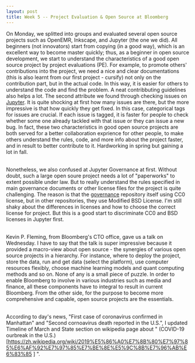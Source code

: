 ```yaml
---
layout: post
title: Week 5 -- Project Evaluation & Open Source at Bloomberg
---
```


On Monday, we splitted into groups and evaluated several open source projects such as OpenEMR, Inkscape, and Jupyter (the one we did). All beginners (not innovators) start from copying (in a good way), which is an excellent way to become master quickly; thus, as a beginner in open source development, we start to understand the characteristics of a good open source project by project evaluations (PE). For example, to promote others' contributions into the project, we need a nice and clear documentations (this is also learnt from our first project - cursify) not only on the contribution part, but in the actual code. In this way, it is easier for others to understand the code and find the problem. A neat contribbuting guidelines also helps a lot. The second attribute we found through checking issues on [Jupyter](https://github.com/jupyter/notebook/issues). It is quite shocking at first how many issues are there, but the more impressive is that how quickly they get fixed. In this case, categorical tags for issues are crucial. If each issue is tagged, it is faster for people to check whether some one already tackled with that issue or they can issue a new bug. In fact, these two characteristics in good open source projects are both served for a better collaboration exprience for other people, to make others understand the rules, code, and more info about the project faster, and in result to better contribute to it. Hardworking in spring but gaining a lot in fall. <br><br>

Nonetheless, we also confused at Jupyter Governance at first. Without doubt, such a large open soure project needs a lot of "paperworks" to extent possible under law. But to really understand the rules specified in main governance documents or other license files for the project is quite challenging. The reason is that the [governance](https://github.com/jupyter/governance) repository itself using CC0 license, but in other repositories, they use Modified BSD License. I'm still shaky about the differences in licenses and how to choose the correct license for project. But this is a good start to discriminate CC0 and BSD licenses in Jupyter first.<br><br>

Kevin P. Fleming, from Bloomberg's CTO office, gave us a talk on Wednesday. I have to say that the talk is super impressive because it provided a macro-view about open source - the synergies of various open source projects in a hierarchy. For instance, where to deploy the project, store the data, run and get data (select the platform), use computer resources flexibly, choose machine learning models and quant computing methods and so on. None of any is a small piece of puzzle. In order to enable Bloomberg to involve in various industries such as media and finance, all these components have to integral to result in current Bloomberg. From the other side, for the purpose to become more comprehensive and capable, open source projects are the essentials.<br><br>

According to day's news, "First case of coronavirus confirmed in Manhattan" and "Second cornoavirus death reported in the U.S.", I updated Timeline of March and State section on wikipedia page about " (COVID-19 ourbreak in the U.S.) [https://zh.wikipedia.org/wiki/2019%E5%86%A0%E7%8B%80%E7%97%85%E6%AF%92%E7%97%85%E7%BE%8E%E5%9C%8B%E7%96%AB%E6%83%85
] ". <br><br>
